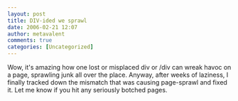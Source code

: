 ```yaml
---
layout: post
title: DIV-ided we sprawl
date: 2006-02-21 12:07
author: metavalent
comments: true
categories: [Uncategorized]
---
```

Wow, it's amazing how one lost or misplaced div or /div can wreak havoc on a page, sprawling junk all over the place.  Anyway, after weeks of laziness, I finally tracked down the mismatch that was causing page-sprawl and fixed it.  Let me know if you hit any seriously botched pages.
